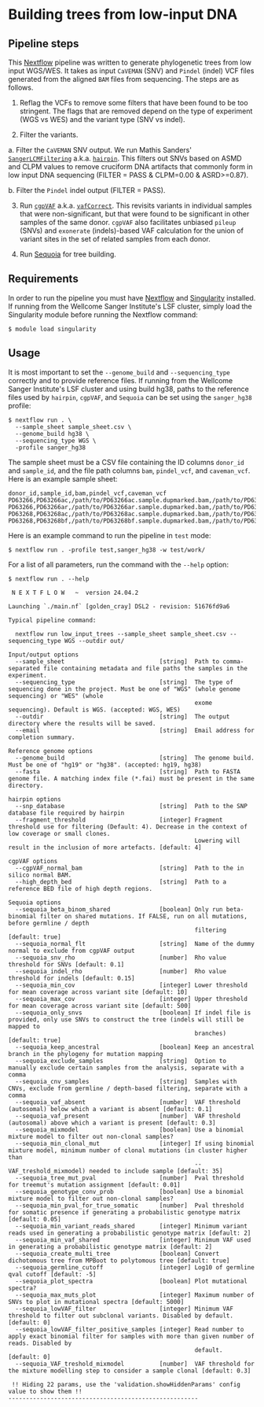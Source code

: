 # Building trees from low-input DNA

## Pipeline steps

This [Nextflow](https://www.nextflow.io/) pipeline was written to generate
phylogenetic trees from low input WGS/WES. It takes as input `CaVEMAN` (SNV) 
and `Pindel` (indel) VCF files generated from the aligned `BAM` files from 
sequencing. The steps are as follows.

1. Reflag the VCFs to remove some filters that have been found to be too 
stringent. The flags that are removed depend on the type of experiment (WGS vs
WES) and the variant type (SNV vs indel).

2. Filter the variants.

  a. Filter the `CaVEMAN` SNV output. We run Mathis Sanders' 
  [`SangerLCMFiltering`](https://github.com/MathijsSanders/SangerLCMFiltering) 
  a.k.a. [`hairpin`](https://confluence.sanger.ac.uk/display/CAS/hairpin). This 
  filters out SNVs based on ASMD and CLPM values to remove cruciform DNA 
  artifacts that commonly form in low input DNA sequencing (FILTER = PASS & 
  CLPM=0.00 & ASRD>=0.87). 

  b. Filter the `Pindel` indel output (FILTER = PASS).

3. Run [`cgpVAF`](https://confluence.sanger.ac.uk/pages/viewpage.action?pageId=22710418)
a.k.a. [`vafCorrect`](https://github.com/cancerit/vafCorrect). This revisits
variants in individual samples that were non-significant, but that were found to
be significant in other samples of the same donor. `cgpVAF` also facilitates
unbiased `pileup` (SNVs) and `exonerate` (indels)-based VAF calculation for the
union of variant sites in the set of related samples from each donor. 

4. Run [Sequoia](https://github.com/TimCoorens/Sequoia) for tree building.

## Requirements

In order to run the pipeline you must have
[Nextflow](https://www.nextflow.io/docs/latest/install.html) and
[Singularity](https://docs.sylabs.io/guides/3.5/user-guide/introduction.html)
installed. If running from the Wellcome Sanger Institute's LSF cluster, simply
load the Singularity module before running the Nextflow command:

```
$ module load singularity
```

## Usage

It is most important to set the `--genome_build` and `--sequencing_type`
correctly and to provide reference files. If running from the Wellcome Sanger
Institute's LSF cluster and using build hg38, paths to the reference files used
by `hairpin`, `cgpVAF`, and `Sequoia` can be set using the `sanger_hg38`
profile:

```
$ nextflow run . \
  --sample_sheet sample_sheet.csv \
  --genome_build hg38 \
  --sequencing_type WGS \
  -profile sanger_hg38
```

The sample sheet must be a CSV file containing the ID columns `donor_id` and 
`sample_id`, and the file path columns `bam`, `pindel_vcf`, and `caveman_vcf`. 
Here is an example sample sheet:

```
donor_id,sample_id,bam,pindel_vcf,caveman_vcf
PD63266,PD63266ac,/path/to/PD63266ac.sample.dupmarked.bam,/path/to/PD63266ac.pindel.annot.vcf.gz,/path/to/PD63266ac.caveman_c.annot.vcf.gz
PD63266,PD63266ar,/path/to/PD63266ar.sample.dupmarked.bam,/path/to/PD63266ar.pindel.annot.vcf.gz,/path/to/PD63266ar.caveman_c.annot.vcf.gz
PD63268,PD63268ac,/path/to/PD63268ac.sample.dupmarked.bam,/path/to/PD63268ac.pindel.annot.vcf.gz,/path/to/PD63268ac.caveman_c.annot.vcf.gz
PD63268,PD63268bf,/path/to/PD63268bf.sample.dupmarked.bam,/path/to/PD63268bf.pindel.annot.vcf.gz,/path/to/PD63268bf.caveman_c.annot.vcf.gz
```

Here is an example command to run the pipeline in `test` mode:

```
$ nextflow run . -profile test,sanger_hg38 -w test/work/
```

For a list of all parameters, run the command with the `--help` option:

```
$ nextflow run . --help

 N E X T F L O W   ~  version 24.04.2

Launching `./main.nf` [golden_cray] DSL2 - revision: 51676fd9a6

Typical pipeline command:

  nextflow run low_input_trees --sample_sheet sample_sheet.csv --sequencing_type WGS --outdir out/

Input/output options
  --sample_sheet                           [string]  Path to comma-separated file containing metadata and file paths the samples in the experiment.
  --sequencing_type                        [string]  The type of sequencing done in the project. Must be one of "WGS" (whole genome sequencing) or "WES" (whole 
                                                     exome sequencing). Default is WGS. (accepted: WGS, WES) 
  --outdir                                 [string]  The output directory where the results will be saved.
  --email                                  [string]  Email address for completion summary.

Reference genome options
  --genome_build                           [string]  The genome build. Must be one of "hg19" or "hg38". (accepted: hg19, hg38)
  --fasta                                  [string]  Path to FASTA genome file. A matching index file (*.fai) must be present in the same directory.

hairpin options
  --snp_database                           [string]  Path to the SNP database file required by hairpin
  --fragment_threshold                     [integer] Fragment threshold use for filtering (Default: 4). Decrease in the context of low coverage or small clones. 
                                                     Lowering will result in the inclusion of more artefacts. [default: 4] 

cgpVAF options
  --cgpVAF_normal_bam                      [string]  Path to the in silico normal BAM.
  --high_depth_bed                         [string]  Path to a reference BED file of high depth regions.

Sequoia options
  --sequoia_beta_binom_shared              [boolean] Only run beta-binomial filter on shared mutations. If FALSE, run on all mutations, before germline / depth 
                                                     filtering [default: true] 
  --sequoia_normal_flt                     [string]  Name of the dummy normal to exclude from cgpVAF output
  --sequoia_snv_rho                        [number]  Rho value threshold for SNVs [default: 0.1]
  --sequoia_indel_rho                      [number]  Rho value threshold for indels [default: 0.15]
  --sequoia_min_cov                        [integer] Lower threshold for mean coverage across variant site [default: 10]
  --sequoia_max_cov                        [integer] Upper threshold for mean coverage across variant site [default: 500]
  --sequoia_only_snvs                      [boolean] If indel file is provided, only use SNVs to construct the tree (indels will still be mapped to 
                                                     branches) [default: true] 
  --sequoia_keep_ancestral                 [boolean] Keep an ancestral branch in the phylogeny for mutation mapping
  --sequoia_exclude_samples                [string]  Option to manually exclude certain samples from the analysis, separate with a comma
  --sequoia_cnv_samples                    [string]  Samples with CNVs, exclude from germline / depth-based filtering, separate with a comma
  --sequoia_vaf_absent                     [number]  VAF threshold (autosomal) below which a variant is absent [default: 0.1]
  --sequoia_vaf_present                    [number]  VAF threshold (autosomal) above which a variant is present [default: 0.3]
  --sequoia_mixmodel                       [boolean] Use a binomial mixture model to filter out non-clonal samples?
  --sequoia_min_clonal_mut                 [integer] If using binomial mixture model, minimum number of clonal mutations (in cluster higher than 
                                                     --VAF_treshold_mixmodel) needed to include sample [default: 35] 
  --sequoia_tree_mut_pval                  [number]  Pval threshold for treemut's mutation assignment [default: 0.01]
  --sequoia_genotype_conv_prob             [boolean] Use a binomial mixture model to filter out non-clonal samples?
  --sequoia_min_pval_for_true_somatic      [number]  Pval threshold for somatic presence if generating a probabilistic genotype matrix [default: 0.05]
  --sequoia_min_variant_reads_shared       [integer] Minimum variant reads used in generating a probabilistic genotype matrix [default: 2]
  --sequoia_min_vaf_shared                 [integer] Minimum VAF used in generating a probabilistic genotype matrix [default: 2]
  --sequoia_create_multi_tree              [boolean] Convert dichotomous tree from MPBoot to polytomous tree [default: true]
  --sequoia_germline_cutoff                [integer] Log10 of germline qval cutoff [default: -5]
  --sequoia_plot_spectra                   [boolean] Plot mutational spectra?
  --sequoia_max_muts_plot                  [integer] Maximum number of SNVs to plot in mutational spectra [default: 5000]
  --sequoia_lowVAF_filter                  [integer] Minimum VAF threshold to filter out subclonal variants. Disabled by default. [default: 0]
  --sequoia_lowVAF_filter_positive_samples [integer] Read number to apply exact binomial filter for samples with more than given number of reads. Disabled by 
                                                     default. [default: 0] 
  --sequoia_VAF_treshold_mixmodel          [number]  VAF threshold for the mixture modelling step to consider a sample clonal [default: 0.3]

 !! Hiding 22 params, use the 'validation.showHiddenParams' config value to show them !!
------------------------------------------------------
```